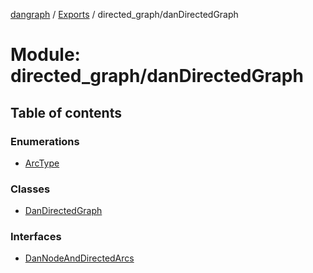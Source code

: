 [dangraph](../README.md) / [Exports](../modules.md) / directed_graph/danDirectedGraph

# Module: directed_graph/danDirectedGraph

## Table of contents

### Enumerations

- [ArcType](../enums/directed_graph_danDirectedGraph.ArcType.md)

### Classes

- [DanDirectedGraph](../classes/directed_graph_danDirectedGraph.DanDirectedGraph.md)

### Interfaces

- [DanNodeAndDirectedArcs](../interfaces/directed_graph_danDirectedGraph.DanNodeAndDirectedArcs.md)
